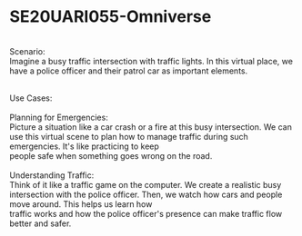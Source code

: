 # SE20UARI055-Omniverse <br>
<br>
Scenario: <br>
Imagine a busy traffic intersection with traffic lights. In this virtual place, we have a police officer and their patrol car as important elements. <br>
<br>

Use Cases: <br>
<br>
Planning for Emergencies: <br>
Picture a situation like a car crash or a fire at this busy intersection. We can use this virtual scene to plan how to manage traffic during such emergencies. It's like practicing to keep <br>people safe when something goes wrong on the road.<br>
<br>
Understanding Traffic:<br>
Think of it like a traffic game on the computer. We create a realistic busy intersection with the police officer. Then, we watch how cars and people move around. This helps us learn how<br> traffic works and how the police officer's presence can make traffic flow better and safer.<br>
